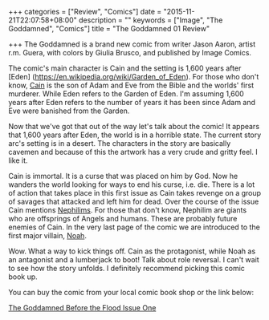 +++
categories = ["Review", "Comics"]
date = "2015-11-21T22:07:58+08:00"
description = ""
keywords = ["Image", "The Goddamned", "Comics"]
title = "The Goddamned 01 Review"

+++
The Goddamned is a brand new comic from writer Jason Aaron, artist r.m. Guera,
with colors by Giulia Brusco, and published by Image Comics.

The comic's main character is Cain and the setting is 1,600 years after [Eden]
(https://en.wikipedia.org/wiki/Garden_of_Eden). For those who don't know,
[Cain](https://en.wikipedia.org/wiki/Cain_and_Abel) is the son of Adam and Eve
from the Bible and the worlds' first murderer.  While Eden refers to the Garden
of Eden.  I'm assuming 1,600 years after Eden refers to the number of years it
has been since Adam and Eve were banished from the Garden.

Now that we've got that out of the way let's talk about the comic!  It appears
that 1,600 years after Eden, the world is in a horrible state.  The current
story arc's setting is in a desert.  The characters in the story are basically
cavemen and because of this the artwork has a very crude and gritty feel.  I
like it.

Cain is immortal.  It is a curse that was placed on him by God.  Now he wanders
the world looking for ways to end his curse, i.e. die.  There is a lot of
action that takes place in this first issue as Cain takes revenge on a group of
savages that attacked and left him for dead.  Over the course of the issue Cain
mentions [Nephilims](https://en.wikipedia.org/wiki/Nephilim).  For those that
don't know, Nephilim are giants who are offsprings of Angels and humans.  These
are probably future enemies of Cain.  In the very last page of the comic we are
introduced to the first major villain, [Noah](https://en.wikipedia.org/wiki/Noah).

Wow.  What a way to kick things off.  Cain as the protagonist, while Noah as an
antagonist and a lumberjack to boot!  Talk about role reversal.  I can't wait
to see how the story unfolds. I definitely recommend picking this comic book up.

You can buy the comic from your local comic book shop or the link below:     

[The Goddamned Before the Flood Issue One](http://www.amazon.com/Goddamned-1-Jason-Aaron-ebook/dp/B017I8XHNS/?_encoding=UTF8&camp=1789&creative=9325&keywords=the%20goddamned&linkCode=ur2&qid=1448079431&sr=8-1&tag=misbl0aa1-20&linkId=3MVEW2SJC2P6SHG4)

